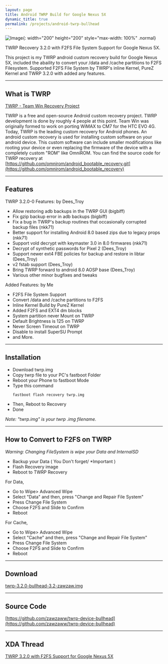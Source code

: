 ```yaml
---
layout: page
title: Android TWRP Build for Google Nexus 5X
dynamic_title: true
permalink: /projects/android-twrp-bullhead
---
```


![Image](https://play-lh.googleusercontent.com/2HtVAF5zfNMlmKhF0QYqCSr1rsstB1btNfdKl7WvGTcZkOSKCYNxdXwsSizx9VhiPg){: width="200" height="200" style="max-width: 100%" .normal}

TWRP Recovery 3.2.0 with F2FS File System Support for Google Nexus 5X.

This project is my TWRP android custom recovery build for Google Nexus 5X, included the abaility to convert your /data and /cache partitions to F2FS Filesystem. Supported F2FS File System by TWRP's inline Kernel, PureZ Kernel and TWRP 3.2.0 with added any features.

---

## What is TWRP
[TWRP - Team Win Recovery Project](https://twrp.me)

TWRP is a free and open-source Android custom recovery project. TWRP development is done by roughly 4 people at this point. Team Win was originally formed to work on porting WiMAX to CM7 for the HTC EVO 4G. Today, TWRP is the leading custom recovery for Android phones.
An android custom recovery is used for installing custom software on your android device. This custom software can include smaller modifications like rooting your device or even replacing the firmware of the device with a completely custom "ROM" like OmniROM.
You can find the source code for TWRP recovery at [https://github.com/omnirom/android_bootable_recovery.git](https://github.com/omnirom/android_bootable_recovery)

---

## Features
TWRP 3.2.0-0 Features:
by Dees_Troy
- Allow restoring adb backups in the TWRP GUI (bigbiff)
- Fix gzip backup error in adb backups (bigbiff)
- Fix a bug in TWRP's backup routines that occasionally corrupted backup files (nkk71)
- Better support for installing Android 8.0 based zips due to legacy props (nkk71)
- Support vold decrypt with keymaster 3.0 in 8.0 firmwares (nkk71)
- Decrypt of synthetic passwords for Pixel 2 (Dees_Troy)
- Support newer ext4 FBE policies for backup and restore in libtar (Dees_Troy)
- v2 fstab support (Dees_Troy)
- Bring TWRP forward to android 8.0 AOSP base (Dees_Troy)
- Various other minor bugfixes and tweaks

Added Features:
by Me
- F2FS File System Support
- Convert /data and /cache partitions to F2FS 
- Inline Kernel Build by PureZ Kernel
- Added F2FS and EXT4 dm blocks
- System partition never Mount on TWRP
- Default Brightness is 125 on TWRP
- Never Screen Timeout on TWRP
- Disable to install SuperSU Prompt
- and More.

---

## Installation
- Download twrp.img
- Copy twrp file to your PC's fastboot Folder
- Reboot your Phone to fastboot Mode
- Type this command
  ```
  fastboot flash recovery twrp.img
  ```
- Then, Reboot to Recovery
- Done

*Note: "twrp.img" is your twrp .img filename.*

---

## How to Convert to F2FS on TWRP
*Warning: Changing FileSystem is wipe your Data and InternalSD*

- Backup your Data ( You Don't forget/ *Important )
- Flash Recovery image
- Reboot to TWRP Recovery

For Data,
- Go to Wipe> Advanced Wipe
- Select "Data" and then, press "Change and Repair File System"
- Press Change File System
- Choose F2FS and Slide to Confirm
- Reboot

For Cache,
- Go to Wipe> Advanced Wipe
- Select "Cache" and then, press "Change and Repair File System"
- Press Change File System
- Choose F2FS and Slide to Confirm
- Reboot

---

## Download
[twrp-3.2.0-bullhead-3.2-zawzaw.img](https://androidfilehost.com/?fid=673791459329065215)

---

## Source Code
[https://github.com/zawzaww/twrp-device-bullhead](https://github.com/zawzaww/twrp-device-bullhead)

---

## XDA Thread
[TWRP 3.2.0 with F2FS Support for Google Nexus 5X](https://forum.xda-developers.com/nexus-5x/development/recovery-twrp-3-1-1-f2fs-support-nexus-t3619850)
